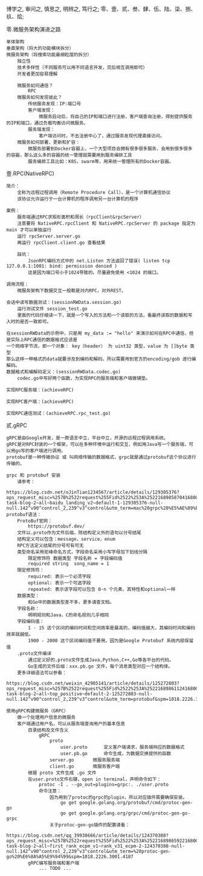 博学之, 审问之, 慎思之, 明辨之, 笃行之;
零、壹、贰、叁、肆、伍、陆、柒、捌、玖、拾;



零.微服务架构演进之路
    
    单体架构
    垂直架构（将大的功能模块拆分）
    微服务架构（将搜索功能最细粒度的拆分）
        独立性
        技术多样性（不同服务可以用不同语言开发，完后相互调用即可）
        开发者更加容易理解
        
        微服务如何通信？
            RPC
        微服务如何发现彼此？
            传统服务发现：IP:端口号
            客户端发现：
                微服务启动后，将自己的IP和端口进行注册，客户端查询注册，得到提供服务的IP和端口，通过负载均衡访问微服务。
            服务端发现：
                客户端访问时，不去注册中心了，通过服务发现代理直接访问。
        微服务如何部署，更新和扩容：
            微服务部署到Docker容器上，一个大型项目会拥有很多很多服务，会用到很多很多的容器，那么这么多的容器的统一管理就需要用到服务编排工具
            服务编排工具比如：K8S，swarm等，用来统一管理所有的Docker容器。




壹.RPC(NativeRPC)

    简介：
        全称为远程过程调用（Remote Procedure Call），是一个计算机通信协议
        该协议允许运行于一台计算机的程序调用另一台计算机的程序
        
    案例：
        服务端通过RPC求矩形面积和周长（rpcClient&rpcServer）
        注意要将 NativeRPC.rpcClient 和 NativeRPC.rpcServer 的 package 指定为 main 才可以单独运行
        运行 rpcServer.server.go
        再运行 rpcClient.client.go 查看结果
        
        踩坑：
            JsonRPC编码方式中的 net.Listen 方法返回了错误( listen tcp 127.0.0.1:1001: bind: permission denied )
            这是因为端口号小于1024导致的。尽量避免使用 <1024 的端口。

    调用流程：
        微服务架构下数据交互一般都是对内RPC，对外REST。
        
    会话中读写数据测试：(sessionRWData.session.go)
        运行测试文件 session_test.go
        里面的代码仔细读一下，就是一个写入的方法和一个读取的方法，看最终读取的数据和写入时的是否一致即可。
        
    在sessionRWData的示例中，只是用 my_data := "hello" 来演示如何在RPC中通信，但是实际上RPC通信的数据格式应该是
    一个网络字节流，即一个对象： key（header） 为 uint32 类型，value 为 []byte 类型
    那么这样一种格式的data就要涉及到编码和解码，所以需要用到官方的encoding/gob 进行编解码。
    数据格式和编解码定义：(sessionRWData.codec.go)
        codec.go中写好两个函数，为实现RPC的服务端和客户端做铺垫。

    实现RPC服务端：(achieveRPC)

    实现RPC客户端：(achieveRPC)

    实现RPC通信测试：(achieveRPC.rpc_test.go)
        







贰.gRPC
    
    gRPC是由Google开发，是一款语言中立，平台中立，开源的远程过程调用系统。
    gRPC是对RPC封装的一个框架，可以在多种环境中运行和交互，例如用Java写一个服务端，可以用go写的客户端进行调用。
    protobuf是一种传输协议 或 叫网络传输的数据格式，grpc就是通过protobuf这个协议进行传输的。
    
    grpc 和 protobuf 安装
        请参考：
            https://blog.csdn.net/oJinTian1234567/article/details/129305376?ops_request_misc=%257B%2522request%255Fid%2522%253A%2522168985870416800182795636%2522%252C%2522scm%2522%253A%252220140713.130102334..%2522%257D&request_id=168985870416800182795636&biz_id=0&utm_medium=distribute.pc_search_result.none-task-blog-2~all~baidu_landing_v2~default-1-129305376-null-null.142^v90^control_2,239^v3^control&utm_term=mac%20grpc%20%E5%AE%89%E8%A3%85&spm=1018.2226.3001.4187
    protobuf语法：
        ProtoBuf官网：
            https://protobuf.dev/
        文件以.proto作为文件后缀，除结构定义外的语句以分号结尾
        结构定义可以包含：message，service，enum
        RPC方法定义结尾的分号可有可无
        类型命名采用驼峰命名方式，字段命名采用小写字母加下划线分隔
            限定修饰符 数据类型 字段名称 = 字段编码值
            required string  song_name = 1
        限定修饰符：
            required: 表示一个必须字段
            optional: 表示一个可选字段
            repeated: 表示该字段可以包含 0-n 个元素，其特性和optional一样
        数据类型：
            和Go中的数据类型差不多，更多请查文档。
        字段名称：
            明明规则和Java，C的命名规则几乎相同
        字段编码值：
            1 - 15 这个区间的编码时间和空间效率是最高的，编码值越大，其编码时间和编码效率就越低。
            1900 - 2000 这个区间编码值不要用，因为是Google Protobuf 系统内部保留值
        .proto文件编译
            通过定义好的.proto文件生成Java,Python,C++,Go等各平台的代码。
            Go生成的文件后缀：xxx.pb.go 文件，每个消息类型对应一个结构体。
        更多详细语法可以参看：
            https://blog.csdn.net/weixin_42905141/article/details/125272803?ops_request_misc=%257B%2522request%255Fid%2522%253A%2522168986112416800222837211%2522%252C%2522scm%2522%253A%252220140713.130102334..%2522%257D&request_id=168986112416800222837211&biz_id=0&utm_medium=distribute.pc_search_result.none-task-blog-2~all~top_positive~default-2-125272803-null-null.142^v90^control_2,239^v3^control&utm_term=protobuf&spm=1018.2226.3001.4187
        
    使用gRPC构建微服务（GRPC）
        做一个处理用户信息的微服务
        客户端通过用户名，可以从服务端查询用户的基本信息
            目录结构及文件含义
                gRPC
                    proto
                        user.proto      定义客户端请求，服务端响应的数据格式
                        user.pb.go      命令生成，为数据交换提供的函数
                    server.go       微服务服务端
                    client.go       微服务客户端
            根据 proto 文件生成 .go 文件
            在user.proto文件右键，open in terminal，声明命令如下：
                protoc -I . --go_out=plugins=grpc:. ./user.proto
                命令注意：
                    因为用到了protoc的grpc的plugin，所以对应插件需要确保安装。
                        go get google.golang.org/protobuf/cmd/protoc-gen-go
                        go get google.golang.org/grpc/cmd/protoc-gen-go-grpc
                    关于protoc-gen-go插件的配置请看：
                        https://blog.csdn.net/qq_39938666/article/details/124370388?ops_request_misc=%257B%2522request%255Fid%2522%253A%2522168986592216800185870678%2522%252C%2522scm%2522%253A%252220140713.130102334.pc%255Fall.%2522%257D&request_id=168986592216800185870678&biz_id=0&utm_medium=distribute.pc_search_result.none-task-blog-2~all~first_rank_ecpm_v1~rank_v31_ecpm-2-124370388-null-null.142^v90^control_2,239^v3^control&utm_term=%20protoc-gen-go%20%E6%8A%A5%E9%94%99&spm=1018.2226.3001.4187
            gRPC编写服务端和客户端
                ... TODO ...
            
                
                
                
                